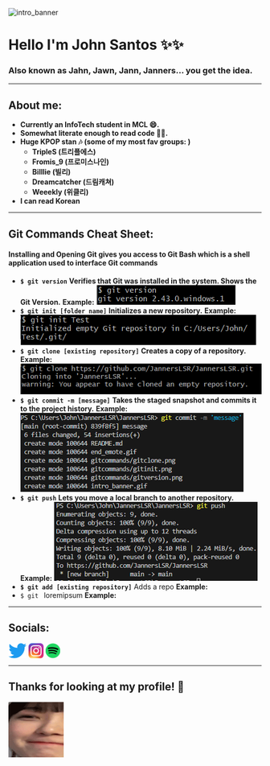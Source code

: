![intro_banner](intro_banner.gif)

<!--
**JannersLSR/JannersLSR** is a ✨ _special_ ✨ repository because its `README.md` (this file) appears on your GitHub profile.

Here are some ideas to get you started:

- 🔭 I’m currently working on ...
- 🌱 I’m currently learning ...
- 👯 I’m looking to collaborate on ...
- 🤔 I’m looking for help with ...
- 💬 Ask me about ...
- 📫 How to reach me: ...
- 😄 Pronouns: ...
- ⚡ Fun fact: ...
-->


# Hello I'm John Santos ✨✨
### Also known as Jahn, Jawn, Jann, Janners... you get the idea. 
___
## About me:
- **Currently an InfoTech student in MCL :smile:.**
- **Somewhat literate enough to read code 😵‍💫.**
- **Huge KPOP stan :notes: (some of my most fav groups: )**
  - **TripleS (트리플에스)**
  - **Fromis_9 (프로미스나인)**
  - **Billlie (빌리)**
  - **Dreamcatcher (드림캐쳐)**
  - **Weeekly (위클리)**
- **I can read Korean**
___
## Git Commands Cheat Sheet:
#### Installing and Opening Git gives you access to Git Bash which is a shell application used to interface Git commands
- **`$ git version`**
  **Verifies that Git was installed in the system. Shows the Git Version.**
  **Example:**
  ![gitversion](gitcommands/gitversion.png)
- **`$ git init [folder name]`**
  **Initializes a new repository.**
  **Example:**
  ![gitinit](gitcommands/gitinit.png)
- **`$ git clone [existing repository]`**
  **Creates a copy of a repository.**
  **Example:**
  ![gitclone](gitcommands/gitclone.png)
- **`$ git commit -m [message]`**
  **Takes the staged snapshot and commits it to the project history.**
  **Example:**
  ![gitcommit](gitcommands/gitcommit.png)
- **`$ git push`**
  **Lets you move a local branch to another repository.**
  **Example:**
  ![gitpush](gitcommands/gitpush.png)
- **`$ git add [existing repository]`**
  Adds a repo
  **Example:**
- `$ git `
  loremipsum
  **Example:**
___
## Socials:
[<img src="logos/twitterlogo.png" height="30em" align="center" alt="Follow me on Twiter!" title="Follow me on Twiter!"/>](https://twitter.com/jawnersaints) [<img src="logos/instalogo.webp" height="30em" align="center" alt="Follow me on Instagram!" title="Follow me on Instagram!"/>](https://www.instagram.com/jawnersby/) [<img src="logos/spotifylogo.webp" height="30em" align="center" alt="Follow my Spotify!" title="Follow my Spotify!"/>](https://open.spotify.com/user/22mp72vlyjfsa2jxzqanufp3a)

___
## Thanks for looking at my profile! :sparkling_heart:

![end_emote](end_emote.gif)
